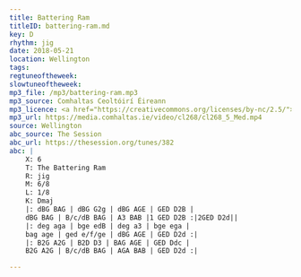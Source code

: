 ```yaml
---
title: Battering Ram
titleID: battering-ram.md
key: D
rhythm: jig
date: 2018-05-21
location: Wellington
tags:
regtuneoftheweek:
slowtuneoftheweek:
mp3_file: /mp3/battering-ram.mp3
mp3_source: Comhaltas Ceoltóirí Éireann
mp3_licence: <a href="https://creativecommons.org/licenses/by-nc/2.5/">CC-BY-NC-2.5</a>
mp3_url: https://media.comhaltas.ie/video/cl268/cl268_5_Med.mp4
source: Wellington
abc_source: The Session
abc_url: https://thesession.org/tunes/382
abc: |
    X: 6
    T: The Battering Ram
    R: jig
    M: 6/8
    L: 1/8
    K: Dmaj
    |: dBG BAG | dBG G2g | dBG AGE | GED D2B |
    dBG BAG | B/c/dB BAG | A3 BAB |1 GED D2B :|2GED D2d||
    |: deg aga | bge edB | deg a3 | bge ega |
    bag age | ged e/f/ge | dBG AGE | GED D2d :|
    |: B2G A2G | B2D D3 | BAG AGE | GED Ddc |
    B2G A2G | B/c/dB BAG | AGA BAB | GED D2d :|

---
```

